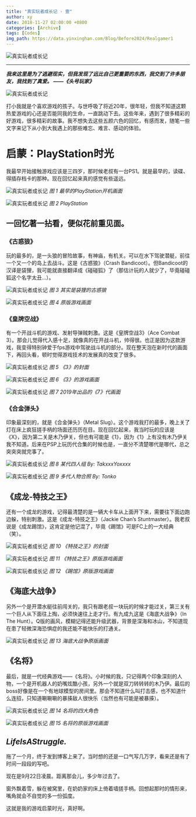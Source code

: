 ```yaml
---
title: "真实玩者成长记 - 壹"
author: xy
date: 2018-11-27 02:00:00 +0800
categories: [Archive]
tags: [Codes]
img_path: https://data.yinxinghan.com/Blog/Before2024/Realgamer1
---
```


![真实玩者成长记](/Real.png)

---

***我来这里是为了逃避现实，但我发现了远比自己更重要的东西，我交到了许多朋友，我找到了真爱。 ——《头号玩家》***

![真实玩者成长记](/1.jpg)

打小我就是个喜欢游戏的孩子。与世呼吸了将近20年，很年轻，但我不知道这颗热爱游戏的心还是否能同我的生命，一直跳动下去。这些年来，遇到了很多精彩的好游戏，很多精彩的故事。我不想失去这些五颜六色的回忆，有感而发，随笔一些文字来记下从小到大我遇上的那些难忘、难言、感动的体验。

# 启蒙：PlayStation时光

我最早开始接触游戏应该是三四岁，那时候老叔有一台PS1。就是最早的，读碟、得插存档卡的那种。现在回忆起来真的感觉有些遥远。

![真实玩者成长记](/2.jpg)
_图 1 最早的PlayStation开机画面_


![真实玩者成长记](/3.jpg)
_图 2  PlayStation_

## 一回忆著一拈看，便似花前重见面。

### 《古惑狼》

玩的最多的，是一头狼的冒险故事，有神庙，有机关。可以在水下驾驶潜艇，前往一个又一个的岛上去战斗。这是《古惑狼》（Crash Bandicoot）。但Bandicoot的汉译是袋狸，我可能就直接翻译成《碰碰狐》了（那估计玩的人就少了，毕竟碰碰狐这个名字太丑…）。


![真实玩者成长记](/4.png)
_图 3  其实是袋狸的古惑狼_


![真实玩者成长记](/5.jpg)
_图 4  原版游戏画面_

### 《皇牌空战》
有一个开战斗机的游戏、发射导弹贼刺激。这是《皇牌空战3》（Ace Combat 3）。那会儿觉得代入感十足，就像真的在开战斗机，帅得很。也正是因为这款游戏，我变得特别钟爱于fps游戏中驾驶战斗机的部分。现在整天泡在新时代的画面下，再回头看，顿时觉得游戏技术的发展真的改变了很多。


![真实玩者成长记](/6.jpg)
_图 5  《3》的封面_


![真实玩者成长记](/7.jpg)
_图 6  《3》的游戏画面_


![真实玩者成长记](/8.jpg)
_图 7  2019年出品的《7》代画面_

 

### 《合金弹头》
印象最深刻的，就是《合金弹头》（Metal Slug）。这个游戏我打的最多，晚上关了灯在床上疯狂搓手柄的场面还历历在目。现在回忆起来，我当时玩的应该是《X》，因为第二关是木乃伊关，但也有可能是《1》，因为《1》上有没有木乃伊关我不知道。后来在PSP上玩历代合集的时候也是，一直分不清楚哪代是哪代，总之突突突就完事了。


![真实玩者成长记](/9.jpg)
_图 8  某代四人组 By: TakxxxYoxxxx_


![真实玩者成长记](/10.jpg)
_图 9  多代人物合照 By: Tonko_

## 《成龙-特技之王》
还有一个成龙的游戏，记得最清楚的是一辆大卡车从上面开下来，需要往下面边跑边躲，特别刺激。这是《成龙-特技之王》（Jackie Chan’s Stuntmaster）。我老叔说是《成龙踢馆》，这肯定是他记混了，毕竟《踢馆》可是FC上的一大经典（笑）。


![真实玩者成长记](/11.png)
_图 10  《特技之王》的封面_


![真实玩者成长记](/12.jpg)
_图 11  《特技之王》原版游戏画面_


![真实玩者成长记](/13.jpg)
_图 12  《踢馆》原版游戏画面_

 

## 《海底大战争》
另外一个是开潜水艇往前闯关的，我只有跟老叔一块玩的时候才能过关，第三关有一个巨人从下面往上掏，必须快速往上走才行。有九成九这是《海底大战争》（In The Hunt）。Q版的画风，模糊记得还能升级武器，背景是深海和冰山，不知道现在患了轻微深海恐惧症的我还能不能快乐的打通关。


![真实玩者成长记](/14.jpg)
_图 13  海底大战争原版画面_

 

## 《名将》
最后，就是一代经典游戏——《名将》。小时候的我，只记得两个印象深刻的人物，一个是开机器人的奶嘴炫酷小孩，另外一个就是双刀转转转的木乃伊。最后的boss好像是在一个有地球模型的房间里。那会不知道什么叫打击感，也不知道什么连招，只知道唰唰唰的暴揍敌人很快乐（当然也有可能是被暴揍）。


![真实玩者成长记](/15.jpg)
_图 14  名将的四大角色_


![真实玩者成长记](/16.jpg)
_图 15  名将的原版游戏画面_

 

 

## ***LifeIsAStruggle.***
拖了一个月，终于发到博客上来了。当时想的还是一口气写几万字，看来还是有了时间一段段的写吧。

现在是9月22日凌晨。距离那会儿，多少年过去了。

窗外飘着雪，躲在被窝里，在奶奶家的床上倚着墙搓手柄。回想起那时的情形来，嘴角就会不自觉的多一份弧度。

这就是我的游戏启蒙时光，真好啊。

